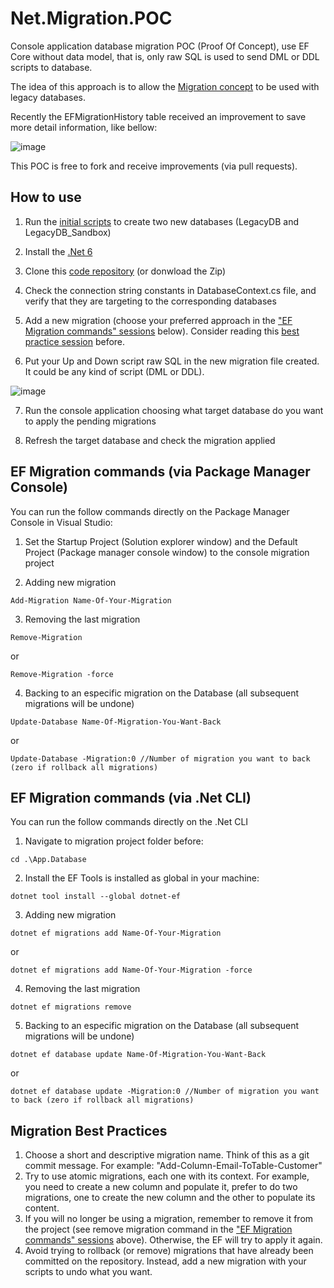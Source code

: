 # Net.Migration.POC
Console application database migration POC (Proof Of Concept), use EF Core without data model, that is, only raw SQL is used to send DML or DDL scripts to database.

The idea of this approach is to allow the [Migration concept](https://medium.com/@joelrodrigues/o-que-s%C3%A3o-database-migrations-f817448870a2) to be used with legacy databases.

Recently the EFMigrationHistory table received an improvement to save more detail information, like bellow:

![image](https://user-images.githubusercontent.com/6843493/150549987-a6afa1c6-8715-4940-ac40-fe0acce9873c.png)

This POC is free to fork and receive improvements (via pull requests).

## How to use

1. Run the [initial scripts](https://github.com/apbertoletti/Net.Migration.POC/blob/master/InitialScripts.sql) to create two new databases (LegacyDB and LegacyDB_Sandbox)

2. Install the [.Net 6](https://dotnet.microsoft.com/en-us/download/dotnet/6.0)

3. Clone this [code repository](https://github.com/apbertoletti/Net.Migration.POC.git) (or donwload the Zip)

4. Check the connection string constants in DatabaseContext.cs file, and verify that they are targeting to the corresponding databases
 
5. Add a new migration (choose your preferred approach in the ["EF Migration commands" sessions](https://github.com/apbertoletti/Net.Migration.POC#ef-migration-commands-via-package-manager-console) below). Consider reading this [best practice session](https://github.com/apbertoletti/Net.Migration.POC/blob/master/README.md#migration-best-practices) before.

6. Put your Up and Down script raw SQL in the new migration file created. It could be any kind of script (DML or DDL).

![image](https://user-images.githubusercontent.com/6843493/150584931-8a5f04f5-9384-4a34-a4bc-49c0eabfac8c.png)

7. Run the console application choosing what target database do you want to apply the pending migrations

8. Refresh the target database and check the migration applied

## EF Migration commands (via Package Manager Console)

You can run the follow commands directly on the Package Manager Console in Visual Studio:

1. Set the Startup Project (Solution explorer window) and the Default Project (Package manager console window) to the console migration project

2. Adding new migration
~~~
Add-Migration Name-Of-Your-Migration
~~~


3. Removing the last migration
~~~
Remove-Migration
~~~
or
~~~
Remove-Migration -force
~~~


4. Backing to an especific migration on the Database (all subsequent migrations will be undone)
~~~
Update-Database Name-Of-Migration-You-Want-Back
~~~
or
~~~
Update-Database -Migration:0 //Number of migration you want to back (zero if rollback all migrations)
~~~


## EF Migration commands (via .Net CLI)

You can run the follow commands directly on the .Net CLI 

1. Navigate to migration project folder before:
~~~
cd .\App.Database
~~~


2. Install the EF Tools is installed as global in your machine:
~~~
dotnet tool install --global dotnet-ef
~~~


3. Adding new migration
~~~
dotnet ef migrations add Name-Of-Your-Migration
~~~
or
~~~
dotnet ef migrations add Name-Of-Your-Migration -force
~~~

4. Removing the last migration
~~~
dotnet ef migrations remove
~~~


5. Backing to an especific migration on the Database (all subsequent migrations will be undone)
~~~
dotnet ef database update Name-Of-Migration-You-Want-Back
~~~
or
~~~
dotnet ef database update -Migration:0 //Number of migration you want to back (zero if rollback all migrations)
~~~


## Migration Best Practices

1. Choose a short and descriptive migration name. Think of this as a git commit message. For example: "Add-Column-Email-ToTable-Customer"
2. Try to use atomic migrations, each one with its context. For example, you need to create a new column and populate it, prefer to do two migrations, one to create the new column and the other to populate its content.
3. If you will no longer be using a migration, remember to remove it from the project (see remove migration command in the ["EF Migration commands" sessions](https://github.com/apbertoletti/Net.Migration.POC#ef-migration-commands-via-package-manager-console) above). Otherwise, the EF will try to apply it again.
4. Avoid trying to rollback (or remove) migrations that have already been committed on the repository. Instead, add a new migration with your scripts to undo what you want.
